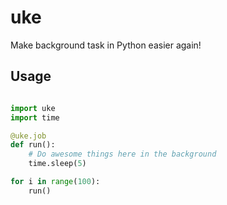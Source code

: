 # uke
Make background task in Python easier again!

## Usage

```python

import uke
import time

@uke.job
def run():
    # Do awesome things here in the background
    time.sleep(5)

for i in range(100):
    run()

```

